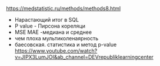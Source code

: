https://medstatistic.ru/methods/methods8.html

*  Нарастающий итог в SQL
* P value - Пирсона кореляци
* MSE MAE -медиана и среднее
* чем плоха мультиколенаярность
* баесовская. статистика и метод p-value
https://www.youtube.com/watch?v=JIPX3LumJOI&ab_channel=DEVrepubliklearningcenter
